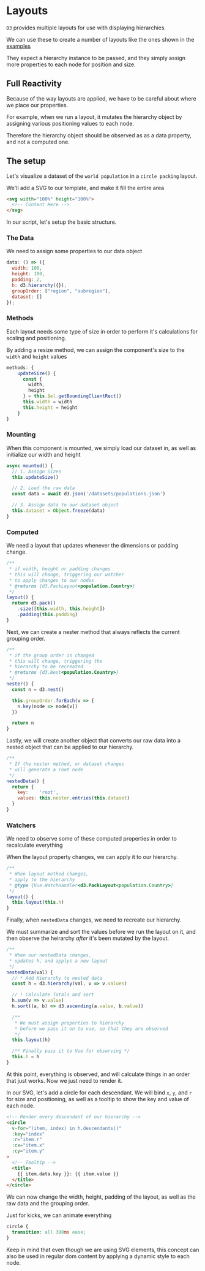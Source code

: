 # Layouts

`D3` provides multiple layouts for use with displaying hierarchies.

We can use these to create a number of layouts like the ones shown in the [examples](/#/intro/examples)

They expect a hierarchy instance to be passed, and they simply assign more properties to each node for position and size.

## Full Reactivity

Because of the way layouts are applied, we have to be careful about where we place our properties.

For example, when we run a layout, it mutates the hierarchy object by assigning various positioning values to each node.

Therefore the hierarchy object should be observed as as a data property, and not a computed one.

## The setup

Let's visualize a dataset of the `world population` in a `circle packing` layout.

We'll add a SVG to our template, and make it fill the entire area

```html
<svg width="100%" height="100%">
  <!-- Content Here -->
</svg>
```

In our script, let's setup the basic structure.

### The Data

We need to assign some properties to our data object

```javascript
data: () => ({
  width: 100,
  height: 100,
  padding: 2,
  h: d3.hierarchy({}),
  groupOrder: ["region", "subregion"],
  dataset: []
});
```

### Methods

Each layout needs some type of size in order to perform it's calculations for scaling and positioning.

By adding a resize method, we can assign the component's size to the `width` and `height` values

```javascript
methods: {
    updateSize() {
      const {
        width,
        height
      } = this.$el.getBoundingClientRect()
      this.width = width
      this.height = height
    }
}
```

### Mounting

When this component is mounted, we simply load our dataset in, as well as initialize our width and height

```javascript
async mounted() {
  // 1. Assign Sizes
  this.updateSize()

  // 2. Load the raw data
  const data = await d3.json('/datasets/populations.json')

  // 3. Assign data to our dataset object
  this.dataset = Object.freeze(data)
}
```

### Computed

We need a layout that updates whenever the dimensions or padding change.

```javascript
/**
 * if width, height or padding changes
 * this will change, triggering our watcher
 * to apply changes to our nodes
 * @returns {d3.PackLayout<population.Country>}
 */
layout() {
  return d3.pack()
    .size([this.width, this.height])
    .padding(this.padding)
}
```

Next, we can create a nester method that always reflects the current grouping order.

```javascript
/**
 * if the group order is changed
 * this will change, triggering the
 * hierarchy to be recreated
 * @returns {d3.Nest<population.Country>}
 */
nester() {
  const n = d3.nest()

  this.groupOrder.forEach(v => {
    n.key(node => node[v])
  })

  return n
}
```

Lastly, we will create another object that converts our raw data into a nested object that can be applied to our hierarchy.

```javascript
/**
 * If the nester method, or dataset changes
 * will generate a root node
 */
nestedData() {
  return {
    key:    'root',
    values: this.nester.entries(this.dataset)
  }
}
```

### Watchers

We need to observe some of these computed properties in order to recalculate everything

When the layout property changes, we can apply it to our hierarchy.

```javascript
/**
 * When layout method changes,
 * apply to the hierarchy
 * @type {Vue.WatchHandler<d3.PackLayout<population.Country>}
 */
layout() {
  this.layout(this.h)
}
```

Finally, when `nestedData` changes, we need to recreate our hierarchy.

We must summarize and sort the values before we run the layout on it, and then observe the heirarchy _after_ it's been mutated by the layout.

```javascript
/**
 * When our nestedData changes,
 * updates h, and applys a new layout
 */
nestedData(val) {
  // * Add Hierarchy to nested data
  const h = d3.hierarchy(val, v => v.values)

  // ! Calculate Totals and sort
  h.sum(v => v.value)
  h.sort((a, b) => d3.ascending(a.value, b.value))

  /**
   * We must assign properties to hierarchy
   * before we pass it on to vue, so that they are observed
   */
  this.layout(h)

  /** Finally pass it to Vue for observing */
  this.h = h
}
```

At this point, everything is observed, and will calculate things in an order that just works. Now we just need to render it.

In our SVG, let's add a circle for each descendant. We will bind `x`, `y`, and `r` for size and positioning, as well as a tooltip to show the key and value of each node.

```html
<!-- Render every descendant of our hierarchy -->
<circle
  v-for="(item, index) in h.descendants()"
  :key="index"
  :r="item.r"
  :cx="item.x"
  :cy="item.y"
>
  <!-- Tooltip -->
  <title>
    {{ item.data.key }}: {{ item.value }}
  </title>
</circle>
```

We can now change the width, height, padding of the layout, as well as the raw data and the grouping order.

Just for kicks, we can animate everything

```css
circle {
  transition: all 300ms ease;
}
```

Keep in mind that even though we are using SVG elements, this concept can also be used in regular dom content by applying a dynamic style to each node.
